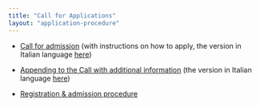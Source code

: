 ```yaml
---
title: "Call for Applications"
layout: "application-procedure"
---
```


* [Call for admission](https://portale.unipv.it/sites/default/files/2024-07/Call%20for%20admission%20xAIM.pdf) (with instructions on how to apply, the version in Italian language [here](https://portale.unipv.it/sites/default/files/2024-07/Bando%20xAIM.pdf))

* [Appending to the Call with additional information](https://portale.unipv.it/sites/default/files/2024-07/Bando_EN-24-ECON-M1-418.pdf) (the version in Italian language [here](https://portale.unipv.it/sites/default/files/2024-07/Allegato%20xAIM.pdf))

* [Registration & admission procedure](https://portale.unipv.it/sites/default/files/2022-12/Screenshots-Registration-Admission-PagoPA-xAIM.pdf)